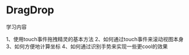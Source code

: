 DragDrop
=============
学习内容

1、使用touch事件拖拽精灵的基本方法
2、如何通过touch事件来滚动视图本身
3、如何方便地计算坐标
4、如何通过识别手势来实现一些更cool的效果